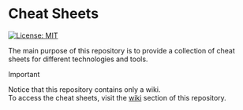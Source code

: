 # Cheat Sheets
[![License: MIT](https://img.shields.io/badge/License-MIT-yellow.svg)](https://opensource.org/licenses/MIT)

The main purpose of this repository is to provide a collection of cheat sheets for different technologies and tools.

> [!IMPORTANT]
> Notice that this repository contains only a wiki. <br/>
>To access the cheat sheets, visit the [wiki](cheat-sheets.wiki) section of this repository.

